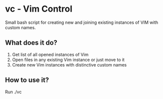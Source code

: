 # vc - Vim Control

Small bash script for creating new and joining existing instances of VIM with custom names.


## What does it do?

1. Get list of all opened instances of Vim
2. Open files in any existing Vim instance or just move to it
3. Create new Vim instances with distinctive custom names


## How to use it?

Run ./vc
